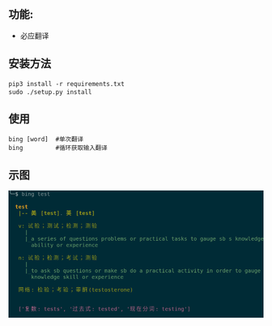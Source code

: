 ## 功能:
* 必应翻译

## 安装方法

    pip3 install -r requirements.txt
    sudo ./setup.py install

## 使用

    bing [word]  #单次翻译
    bing         #循环获取输入翻译

## 示图

![img](pic/1.png)
